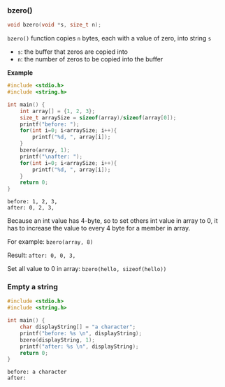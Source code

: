 ### bzero()

```c
void bzero(void *s, size_t n);
```

``bzero()`` function copies ``n`` bytes, each with a value of zero, into string ``s``

* ``s``: the buffer that zeros are copied into
* ``n``: the number of zeros to be copied into the buffer

**Example**

```c
#include <stdio.h>
#include <string.h>

int main() {
    int array[] = {1, 2, 3};
    size_t arraySize = sizeof(array)/sizeof(array[0]);
    printf("before: ");
    for(int i=0; i<arraySize; i++){
    	printf("%d, ", array[i]);
    }
    bzero(array, 1);
    printf("\nafter: ");
    for(int i=0; i<arraySize; i++){
    	printf("%d, ", array[i]);
    }
    return 0;
}
```

```
before: 1, 2, 3, 
after: 0, 2, 3,
```

Because an int value has 4-byte, so to set others int value in array to 0, it has to increase the value to every 4 byte for a member in array.

For example:  ``bzero(array, 8)``

Result: ``after: 0, 0, 3,``


Set all value to 0 in array: ``bzero(hello, sizeof(hello))``

### Empty a string

```c
#include <stdio.h>
#include <string.h>

int main() {
    char displayString[] = "a character";
	printf("before: %s \n", displayString);
    bzero(displayString, 1);
    printf("after: %s \n", displayString);
    return 0;
}
```

```
before: a character 
after:  
```